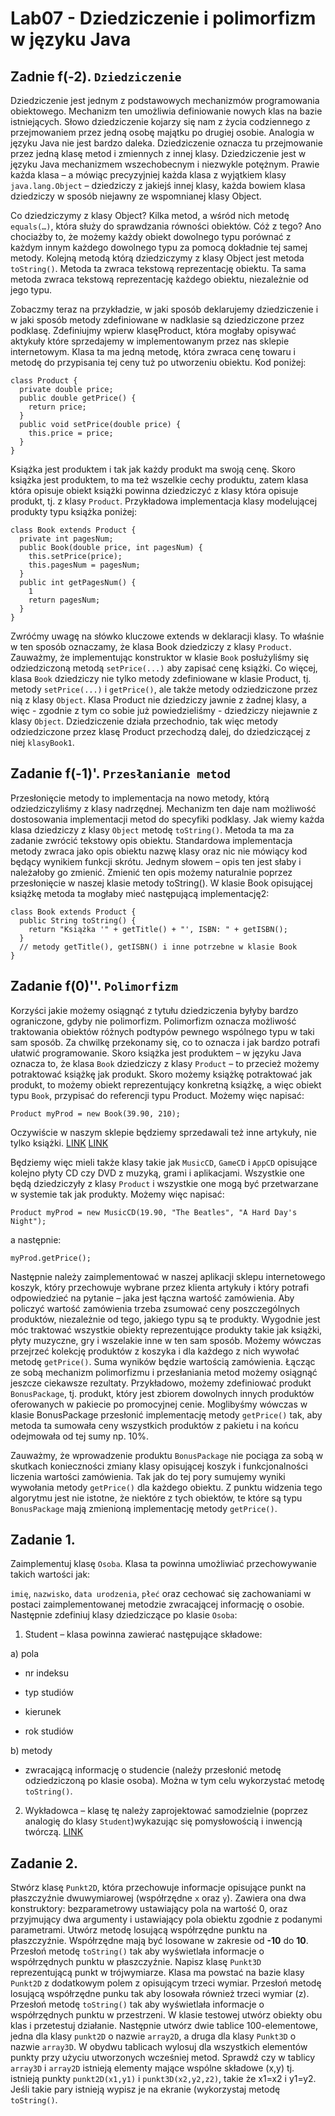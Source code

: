 # Lab07 - Dziedziczenie i polimorfizm w języku Java

## **Zadnie f(-2)**. `Dziedziczenie`

Dziedziczenie jest jednym z podstawowych mechanizmów programowania obiektowego.
Mechanizm ten umożliwia definiowanie nowych klas na bazie istniejących.
Słowo dziedziczenie kojarzy się nam z życia codziennego z przejmowaniem przez jedną
osobę majątku po drugiej osobie. Analogia w języku Java nie jest bardzo daleka. Dziedziczenie
oznacza tu przejmowanie przez jedną klasę metod i zmiennych z innej klasy.
Dziedziczenie jest w języku Java mechanizmem wszechobecnym i niezwykle potężnym.
Prawie każda klasa – a mówiąc precyzyjniej każda klasa z wyjątkiem klasy `java.lang.Object` –
dziedziczy z jakiejś innej klasy, każda bowiem klasa dziedziczy w sposób niejawny ze wspomnianej
klasy Object.

Co dziedziczymy z klasy Object? Kilka metod, a wśród nich metodę `equals(…)`, która służy
do sprawdzania równości obiektów. Cóż z tego? Ano chociażby to, że możemy każdy obiekt
dowolnego typu porównać z każdym innym każdego dowolnego typu za pomocą dokładnie tej
samej metody. Kolejną metodą którą dziedziczymy z klasy Object jest metoda `toString()`. Metoda ta
zwraca tekstową reprezentację obiektu. Ta sama metoda zwraca tekstową reprezentację każdego
obiektu, niezależnie od jego typu.

Zobaczmy teraz na przykładzie, w jaki sposób deklarujemy dziedziczenie i w jaki sposób
metody zdefiniowane w nadklasie są dziedziczone przez podklasę. Zdefiniujmy wpierw
klasęProduct, która mogłaby opisywać aktykuły które sprzedajemy w implementowanym przez nas
sklepie internetowym. Klasa ta ma jedną metodę, która zwraca cenę towaru i metodę do przypisania
tej ceny tuż po utworzeniu obiektu. Kod poniżej:
```
class Product {
  private double price;
  public double getPrice() {
    return price;
  }
  public void setPrice(double price) {
    this.price = price;
  }
}
```
Książka jest produktem i tak jak każdy produkt ma swoją cenę. Skoro książka jest
produktem, to ma też wszelkie cechy produktu, zatem klasa która opisuje obiekt książki powinna
dziedziczyć z klasy która opisuje produkt, tj. z klasy `Product`. Przykładowa implementacja klasy
modelującej produkty typu książka poniżej:
```
class Book extends Product {
  private int pagesNum;
  public Book(double price, int pagesNum) {
    this.setPrice(price);
    this.pagesNum = pagesNum;
  }
  public int getPagesNum() {
    1
    return pagesNum;
  }
}
```
Zwróćmy uwagę na słówko kluczowe extends w deklaracji klasy. To właśnie w ten sposób
oznaczamy, że klasa Book dziedziczy z klasy `Product`.
Zauważmy, że implementując konstruktor w klasie `Book` posłużyliśmy się odziedziczoną
metodą `setPrice(...)` aby zapisać cenę książki. Co więcej, klasa `Book` dziedziczy nie tylko metody
zdefiniowane w klasie Product, tj. metody `setPrice(...)` i `getPrice()`, ale także metody odziedziczone
przez nią z klasy `Object`. Klasa Product nie dziedziczy jawnie z żadnej klasy, a więc - zgodnie z tym
co sobie już powiedzieliśmy - dziedziczy niejawnie z klasy `Object`. Dziedziczenie działa
przechodnio, tak więc metody odziedziczone przez klasę Product przechodzą dalej, do
dziedziczącej z niej `klasyBook1`.

## **Zadanie f(-1)'**. `Przesłanianie metod`

Przesłonięcie metody to implementacja na nowo metody, którą odziedziczyliśmy z klasy
nadrzędnej. Mechanizm ten daje nam możliwość dostosowania implementacji metod do specyfiki
podklasy.
Jak wiemy każda klasa dziedziczy z klasy `Object` metodę `toString()`. Metoda ta ma za
zadanie zwrócić tekstowy opis obiektu. Standardowa implementacja metody zwraca jako opis
obiektu nazwę klasy oraz nic nie mówiący kod będący wynikiem funkcji skrótu. Jednym słowem –
opis ten jest słaby i należałoby go zmienić. Zmienić ten opis możemy naturalnie poprzez
przesłonięcie w naszej klasie metody toString(). W klasie Book opisującej książkę metoda ta
mogłaby mieć następującą implementację2:
```
class Book extends Product {
  public String toString() {
    return "Książka '" + getTitle() + "', ISBN: " + getISBN();
  }
  // metody getTitle(), getISBN() i inne potrzebne w klasie Book
}
```

## **Zadanie f(0)''**. `Polimorfizm`

Korzyści jakie możemy osiągnąć z tytułu dziedziczenia byłyby bardzo ograniczone, gdyby
nie polimorfizm. Polimorfizm oznacza możliwość traktowania obiektów różnych podtypów
pewnego wspólnego typu w taki sam sposób. Za chwilkę przekonamy się, co to oznacza i jak
bardzo potrafi ułatwić programowanie.
Skoro książka jest produktem – w języku Java oznacza to, że klasa `Book` dziedziczy z
klasy `Product` – to przecież możemy potraktować książkę jak produkt. Skoro możemy książkę
potraktować jak produkt, to możemy obiekt reprezentujący konkretną książkę, a więc obiekt
typu `Book`, przypisać do referencji typu Product. Możemy więc napisać:
```
Product myProd = new Book(39.90, 210);
```
Oczywiście w naszym sklepie będziemy sprzedawali też inne artykuły, nie tylko książki.
[LINK](http://naukajavy.pl/kurs-jezyka-java/91-dziedziczenie)
[LINK](http://naukajavy.pl/kurs-jezyka-java/92-przeslanianie-metod)

Będziemy więc mieli także klasy takie jak `MusicCD`, `GameCD` i `AppCD` opisujące kolejno płyty
CD czy DVD z muzyką, grami i aplikacjami. Wszystkie one będą dziedziczyły z klasy `Product` i
wszystkie one mogą być przetwarzane w systemie tak jak produkty. Możemy więc napisać:
```
Product myProd = new MusicCD(19.90, "The Beatles", "A Hard Day's Night");
```
a następnie:
```
myProd.getPrice();
```
Następnie należy zaimplementować w naszej aplikacji sklepu internetowego koszyk, który
przechowuje wybrane przez klienta artykuły i który potrafi odpowiedzieć na pytanie – jaka jest
łączna wartość zamówienia. Aby policzyć wartość zamówienia trzeba zsumować ceny
poszczególnych produktów, niezależnie od tego, jakiego typu są te produkty. Wygodnie jest móc
traktować wszystkie obiekty reprezentujące produkty takie jak książki, płyty muzyczne, gry i
wszelakie inne w ten sam sposób. Możemy wówczas przejrzeć kolekcję produktów z koszyka i dla
każdego z nich wywołać metodę `getPrice()`. Suma wyników będzie wartością zamówienia.
Łącząc ze sobą mechanizm polimorfizmu i przesłaniania metod możemy osiągnąć jeszcze
ciekawsze rezultaty. Przykładowo, możemy zdefiniować produkt `BonusPackage`, tj. produkt, który
jest zbiorem dowolnych innych produktów oferowanych w pakiecie po promocyjnej cenie.
Moglibyśmy wówczas w klasie BonusPackage przesłonić implementację metody `getPrice()` tak,
aby metoda ta sumowała ceny wszystkich produktów z pakietu i na końcu odejmowała od tej sumy
np. 10%.

Zauważmy, że wprowadzenie produktu `BonusPackage` nie pociąga za sobą w skutkach
konieczności zmiany klasy opisującej koszyk i funkcjonalności liczenia wartości zamówienia. Tak
jak do tej pory sumujemy wyniki wywołania metody `getPrice()` dla każdego obiektu. Z punktu
widzenia tego algorytmu jest nie istotne, że niektóre z tych obiektów, te które są
typu `BonusPackage` mają zmienioną implementację metody `getPrice()`.

## **Zadanie 1.**

Zaimplementuj klasę `Osoba`. Klasa ta powinna umożliwiać przechowywanie takich wartości jak:

`imię`, `nazwisko`, `data urodzenia`, `płeć` oraz cechować się zachowaniami w postaci
zaimplementowanej metodzie zwracającej informację o osobie. Następnie zdefiniuj klasy
dziedziczące po klasie `Osoba`:

1. Student – klasa powinna zawierać następujące składowe:

a) pola

- nr indeksu

- typ studiów

- kierunek

- rok studiów

b) metody

- zwracającą informację o studencie (należy przesłonić metodę odziedziczoną po klasie osoba).
Można w tym celu wykorzystać metodę `toString()`.

2. Wykładowca – klasę tę należy zaprojektować samodzielnie (poprzez analogię do klasy
`Student`)wykazując się pomysłowością i inwencją twórczą.
[LINK](http://naukajavy.pl/kurs-jezyka-java/93-polimorfizm)

## **Zadanie 2.**

Stwórz klasę `Punkt2D`, która przechowuje informacje opisujące punkt na płaszczyźnie
dwuwymiarowej (współrzędne `x` oraz `y`). Zawiera ona dwa konstruktory: bezparametrowy
ustawiający pola na wartość 0, oraz przyjmujący dwa argumenty i ustawiający pola obiektu zgodnie
z podanymi parametrami. Utwórz metodę losującą współrzędne punktu na płaszczyźnie.
Współrzędne mają być losowane w zakresie od **-10** do **10**. Przesłoń metodę `toString()` tak aby
wyświetlała informacje o współrzędnych punktu w płaszczyźnie.
Napisz klasę `Punkt3D` reprezentującą punkt w trójwymiarze. Klasa ma powstać na bazie klasy
`Punkt2D` z dodatkowym polem z opisującym trzeci wymiar. Przesłoń metodę losującą współrzędne
punku tak aby losowała również trzeci wymiar (z). Przesłoń metodę `toString()` tak aby wyświetlała
informacje o współrzędnych punktu w przestrzeni.
W klasie testowej utwórz obiekty obu klas i przetestuj działanie. Następnie utwórz dwie tablice
100-elementowe, jedna dla klasy `punkt2D` o nazwie `array2D`, a druga dla klasy `Punkt3D` o nazwie
`array3D`. W obydwu tablicach wylosuj dla wszystkich elementów punkty przy użyciu utworzonych
wcześniej metod. Sprawdź czy w tablicy `array3D` i `array2D` istnieją elementy mające wspólne
składowe (x,y) tj. istnieją punkty `punkt2D(x1,y1)` i `punkt3D(x2,y2,z2)`, takie że x1=x2 i y1=y2.
Jeśli takie pary istnieją wypisz je na ekranie (wykorzystaj metodę `toString()`.
